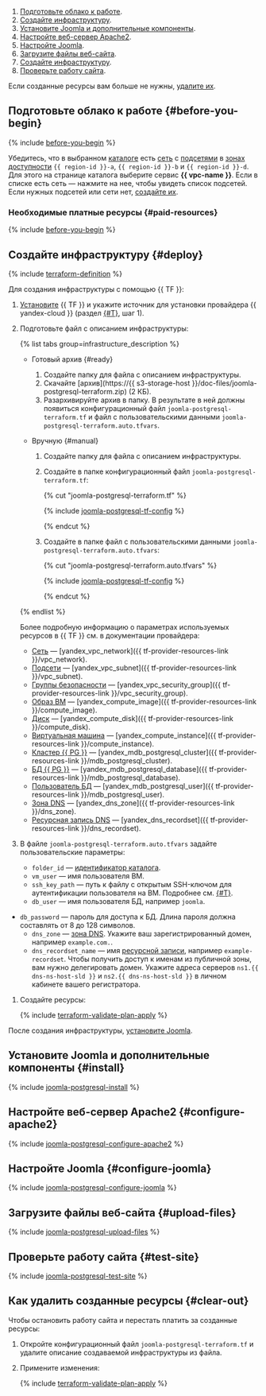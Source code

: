 1. [Подготовьте облако к работе](#before-you-begin).
1. [Создайте инфраструктуру](#deploy).
1. [Установите Joomla и дополнительные компоненты](#install).
1. [Настройте веб-сервер Apache2](#configure-apache2).
1. [Настройте Joomla](#configure-joomla).
1. [Загрузите файлы веб-сайта](#upload-files).
1. [Создайте инфраструктуру](#deploy).
1. [Проверьте работу сайта](#test-site).

Если созданные ресурсы вам больше не нужны, [удалите их](#clear-out).

## Подготовьте облако к работе {#before-you-begin}

{% include [before-you-begin](../_tutorials_includes/before-you-begin.md) %}

Убедитесь, что в выбранном [каталоге](../../resource-manager/concepts/resources-hierarchy.md#folder) есть [сеть](../../vpc/concepts/network.md#network) с [подсетями](../../vpc/concepts/network.md#subnet) в [зонах доступности](../../overview/concepts/geo-scope.md) `{{ region-id }}-a`, `{{ region-id }}-b` и `{{ region-id }}-d`. Для этого на странице каталога выберите сервис **{{ vpc-name }}**. Если в списке есть сеть — нажмите на нее, чтобы увидеть список подсетей. Если нужных подсетей или сети нет, [создайте их](../../vpc/quickstart.md).

### Необходимые платные ресурсы {#paid-resources}

{% include [before-you-begin](../_tutorials_includes/joomla-postgresql-paid-resources.md) %}

## Создайте инфраструктуру {#deploy}

{% include [terraform-definition](../../_tutorials/_tutorials_includes/terraform-definition.md) %}

Для создания инфраструктуры c помощью {{ TF }}:
1. [Установите](../../tutorials/infrastructure-management/terraform-quickstart.md#install-terraform) {{ TF }} и укажите источник для установки провайдера {{ yandex-cloud }} (раздел [{#T}](../../tutorials/infrastructure-management/terraform-quickstart.md#configure-provider), шаг 1).
1. Подготовьте файл с описанием инфраструктуры:

   {% list tabs group=infrastructure_description %}

   - Готовый архив {#ready}

     1. Создайте папку для файла с описанием инфраструктуры.
     1. Скачайте [архив](https://{{ s3-storage-host }}/doc-files/joomla-postgresql-terraform.zip) (2 КБ).
     1. Разархивируйте архив в папку. В результате в ней должны появиться конфигурационный файл `joomla-postgresql-terraform.tf` и файл с пользовательскими данными `joomla-postgresql-terraform.auto.tfvars`.

   - Вручную {#manual}

     1. Создайте папку для файла с описанием инфраструктуры.
     1. Создайте в папке конфигурационный файл `joomla-postgresql-terraform.tf`:

        {% cut "joomla-postgresql-terraform.tf" %}

        {% include [joomla-postgresql-tf-config](../../_includes/web/joomla-postgresql-tf-config.md) %}

        {% endcut %}

     1. Создайте в папке файл с пользовательскими данными `joomla-postgresql-terraform.auto.tfvars`:

        {% cut "joomla-postgresql-terraform.auto.tfvars" %}

        {% include [joomla-postgresql-tf-config](../../_includes/web/joomla-postgresql-tf-variables.md) %}

        {% endcut %}

   {% endlist %}

   Более подробную информацию о параметрах используемых ресурсов в {{ TF }} см. в документации провайдера:

   * [Сеть](../../vpc/concepts/network.md#network) — [yandex_vpc_network]({{ tf-provider-resources-link }}/vpc_network).
   * [Подсети](../../vpc/concepts/network.md#subnet) — [yandex_vpc_subnet]({{ tf-provider-resources-link }}/vpc_subnet).
   * [Группы безопасности](../../vpc/concepts/security-groups.md) — [yandex_vpc_security_group]({{ tf-provider-resources-link }}/vpc_security_group).
   * [Образ ВМ](../../compute/concepts/image.md) — [yandex_compute_image]({{ tf-provider-resources-link }}/compute_image).
   * [Диск](../../compute/concepts/disk.md) — [yandex_compute_disk]({{ tf-provider-resources-link }}/compute_disk).
   * [Виртуальная машина](../../compute/concepts/vm.md) — [yandex_compute_instance]({{ tf-provider-resources-link }}/compute_instance).
   * [Кластер {{ PG }}](../../managed-postgresql/concepts/index.md) — [yandex_mdb_postgresql_cluster]({{ tf-provider-resources-link }}/mdb_postgresql_cluster).
   * [БД {{ PG }}](../../managed-postgresql/) — [yandex_mdb_postgresql_database]({{ tf-provider-resources-link }}/mdb_postgresql_database).
   * [Пользователь БД](../../managed-postgresql/operations/cluster-users.md) — [yandex_mdb_postgresql_user]({{ tf-provider-resources-link }}/mdb_postgresql_user).
   * [Зона DNS](../../dns/concepts/dns-zone.md) — [yandex_dns_zone]({{ tf-provider-resources-link }}/dns_zone).
   * [Ресурсная запись DNS](../../dns/concepts/resource-record.md) — [yandex_dns_recordset]({{ tf-provider-resources-link }}/dns_recordset).

1. В файле `joomla-postgresql-terraform.auto.tfvars` задайте пользовательские параметры:
   * `folder_id` — [идентификатор каталога](../../resource-manager/operations/folder/get-id.md).
   * `vm_user` — имя пользователя ВМ.
   * `ssh_key_path` — путь к файлу с открытым SSH-ключом для аутентификации пользователя на ВМ. Подробнее см. [{#T}](../../compute/operations/vm-connect/ssh.md#creating-ssh-keys).
   * `db_user` — имя пользователя БД, например `joomla`.
 * `db_password` — пароль для доступа к БД. Длина пароля должна составлять от 8 до 128 символов.
   * `dns_zone` — [зона DNS](../../dns/concepts/dns-zone.md). Укажите ваш зарегистрированный домен, например `example.com.`.
   * `dns_recordset_name` — имя [ресурсной записи](../../dns/concepts/resource-record.md), например `example-recordset`.
     Чтобы получить доступ к именам из публичной зоны, вам нужно делегировать домен. Укажите адреса серверов `ns1.{{ dns-ns-host-sld }}` и `ns2.{{ dns-ns-host-sld }}` в личном кабинете вашего регистратора.
1. Создайте ресурсы:

   {% include [terraform-validate-plan-apply](../_tutorials_includes/terraform-validate-plan-apply.md) %}

После создания инфраструктуры, [установите Joomla](#install).

## Установите Joomla и дополнительные компоненты {#install}

{% include [joomla-postgresql-install](../_tutorials_includes/joomla-postgresql-install.md) %}

## Настройте веб-сервер Apache2 {#configure-apache2}

{% include [joomla-postgresql-configure-apache2](../_tutorials_includes/joomla-postgresql-configure-apache2.md) %}

## Настройте Joomla {#configure-joomla}

{% include [joomla-postgresql-configure-joomla](../_tutorials_includes/joomla-postgresql-configure-joomla.md) %}

## Загрузите файлы веб-сайта {#upload-files}

{% include [joomla-postgresql-upload-files](../_tutorials_includes/joomla-postgresql-upload-files.md) %}

## Проверьте работу сайта {#test-site}

{% include [joomla-postgresql-test-site](../_tutorials_includes/joomla-postgresql-test-site.md) %}

## Как удалить созданные ресурсы {#clear-out}

Чтобы остановить работу сайта и перестать платить за созданные ресурсы:

1. Откройте конфигурационный файл `joomla-postgresql-terraform.tf` и удалите описание создаваемой инфраструктуры из файла.
1. Примените изменения:

    {% include [terraform-validate-plan-apply](../_tutorials_includes/terraform-validate-plan-apply.md) %}
